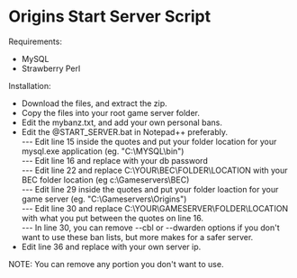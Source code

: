 Origins Start Server Script
============

Requirements:
- MySQL
- Strawberry Perl


Installation:
- Download the files, and extract the zip.
- Copy the files into your root game server folder.
- Edit the mybanz.txt, and add your own personal bans.
- Edit the @START_SERVER.bat in Notepad++ preferably.<br>
--- Edit line 15 inside the quotes and put your folder location for your mysql.exe application (eg.  "C:\MYSQL\bin")<br>
--- Edit line 16 and replace <PASSWORD> with your db password<br>
--- Edit line 22 and replace C:\YOUR\BEC\FOLDER\LOCATION with your BEC folder location (eg c:\Gameservers\BEC)<br>
--- Edit line 29 inside the quotes and put your folder loaction for your game server (eg.  "C:\Gameservers\Origins")<br>
--- Edit line 30 and replace C:\YOUR\GAMESERVER\FOLDER\LOCATION with what you put between the quotes on line 16.<br>
--- In line 30, you can remove --cbl or --dwarden options if you don't want to use these ban lists, but more makes for a safer server.<br>
- Edit line 36 and replace <SERVER IP> with your own server ip.


NOTE:  You can remove any portion you don't want to use.
